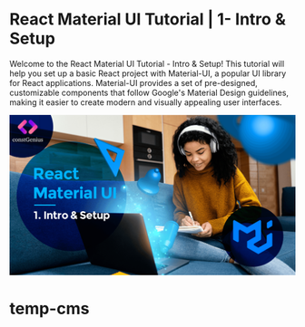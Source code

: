 # React Material UI Tutorial | 1- Intro & Setup

Welcome to the React Material UI Tutorial - Intro & Setup! This tutorial will help you set up a basic React project with Material-UI, a popular UI library for React applications. Material-UI provides a set of pre-designed, customizable components that follow Google's Material Design guidelines, making it easier to create modern and visually appealing user interfaces.

![Tutorial 1](public/MaterialUI1.png)
# temp-cms

